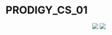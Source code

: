 # PRODIGY_CS_01
<div align='center'>
<img src='https://github.com/devsdenepal/PRODIGY_CS_01/assets/111997815/719d631e-417e-4364-b240-a01d73b77d2c'/>
<img src='https://github.com/devsdenepal/PRODIGY_CS_01/assets/111997815/bcb874d3-99f1-4342-8315-b09cde336885'/>
</div>
